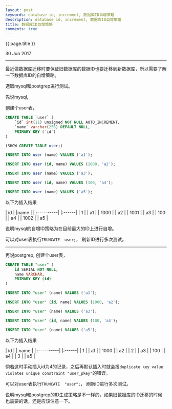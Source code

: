 ```yaml
---
layout: post
keywords: database id, increment, 数据库ID自增策略
description: database id, increment, 数据库ID自增策略
title: 数据库ID自增策略
comments: true
---
```


{{ page.title }}
<p class="meta">30 Jun 2017</p>
<hr>

最近做数据库迁移时要保证旧数据库的数据ID也要迁移到新数据库，所以需要了解一下数据库ID的自增策略。

选取mysql和postgrep进行测试。

先说mysql,

创建个user表，

```sql
CREATE TABLE `user` (
  	`id` int(11) unsigned NOT NULL AUTO_INCREMENT,
  	`name` varchar(256) DEFAULT NULL,
  	PRIMARY KEY (`id`)
)

(SHOW CREATE TABLE user;)

INSERT INTO user (name) VALUES ('a1');

INSERT INTO user (id, name) VALUES (1000, 'a2');

INSERT INTO user (name) VALUES ('a3');

INSERT INTO user (id, name) VALUES (100, 'a4');

INSERT INTO user (name) VALUES ('a5');
```

以下为插入结果

| id | |name |
| :----------| |:------|
| 1    | | a1 |
| 1000 | | a2 |
| 1001 | | a3 |
| 100  | | a4 |
| 1002 | | a5 |

说明mysql的自增ID策略为在目前最大的ID上进行自增。

可以对user表执行```TRUNCATE  user;```， 刷新ID进行多次测试。

***

再说postgrep,
创建个user表，

```sql
CREATE TABLE "user" (
	id SERIAL NOT NULL,
	name VARCHAR,
	PRIMARY KEY (id)
)

INSERT INTO "user" (name) VALUES ('a1');

INSERT INTO "user" (id, name) VALUES (1000, 'a2');

INSERT INTO "user" (name) VALUES ('a3');

INSERT INTO "user" (id, name) VALUES (100, 'a4');

INSERT INTO "user" (name) VALUES ('a5');
```

以下为插入结果

| id | | name |
| :----------| |:------|
| 1    | | a1 |
| 1000 | | a2 |
| 2    | | a3 |
| 100  | | a4 |
| 3    | | a5 |


倘若这时手动插入id为4的记录，之后再默认插入时就会报```duplicate key value violates unique constraint "user_pkey"```的错误。

可以对user表执行```TRUNCATE  "user";```， 刷新ID进行多次测试。

说明mysql和postgrep的ID生成策略是不一样的，如果旧数据库的ID迁移的时候也需要的话，还是应该注意一下。


